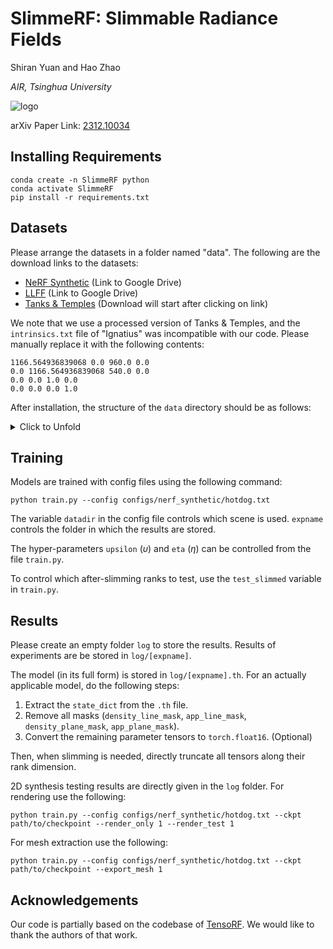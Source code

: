 # SlimmeRF: Slimmable Radiance Fields
Shiran Yuan and Hao Zhao

*AIR, Tsinghua University*

![logo](https://github.com/Shiran-Yuan/SlimmeRF/assets/105504535/1829fd23-32c4-45b0-a815-f6213e978614)

arXiv Paper Link: [2312.10034](https://arxiv.org/abs/2312.10034)

## Installing Requirements
```
conda create -n SlimmeRF python
conda activate SlimmeRF
pip install -r requirements.txt
```

## Datasets
Please arrange the datasets in a folder named "data". The following are the download links to the datasets:
+ [NeRF Synthetic](https://drive.google.com/drive/folders/128yBriW1IG_3NJ5Rp7APSTZsJqdJdfc1) (Link to Google Drive)
+ [LLFF](https://drive.google.com/drive/folders/128yBriW1IG_3NJ5Rp7APSTZsJqdJdfc1) (Link to Google Drive)
+ [Tanks & Temples](https://dl.fbaipublicfiles.com/nsvf/dataset/TanksAndTemple.zip) (Download will start after clicking on link)

We note that we use a processed version of Tanks & Temples, and the `intrinsics.txt` file of "Ignatius" was incompatible with our code. Please manually replace it with the following contents:
```
1166.564936839068 0.0 960.0 0.0
0.0 1166.564936839068 540.0 0.0
0.0 0.0 1.0 0.0
0.0 0.0 0.0 1.0
```

After installation, the structure of the `data` directory should be as follows:  
<details>
  <summary>
    Click to Unfold
  </summary>

  ```
  data/  
  ├─ nerf_llff_data/  
  │  ├─ fern/  
  │  ├─ flower/  
  │  ├─ fortress/  
  │  ├─ horns/  
  │  ├─ leaves/  
  │  ├─ orchids/  
  │  ├─ room/  
  │  ├─ trex/  
  ├─ nerf_synthetic/  
  │  ├─ chair/  
  │  ├─ drums/  
  │  ├─ ficus/  
  │  ├─ hotdog/  
  │  ├─ lego/  
  │  ├─ materials/  
  │  ├─ mic/  
  │  ├─ ship/  
  ├─ TanksAndTemple/  
  │  ├─ Barn/  
  │  ├─ Caterpillar/  
  │  ├─ Family/  
  │  ├─ Ignatius/  
  │  ├─ Truck/  
  ```
</details>

## Training
Models are trained with config files using the following command:
```
python train.py --config configs/nerf_synthetic/hotdog.txt
```
The variable `datadir` in the config file controls which scene is used. `expname` controls the folder in which the results are stored.

The hyper-parameters `upsilon` ($\upsilon$) and `eta` ($\eta$) can be controlled from the file `train.py`.

To control which after-slimming ranks to test, use the `test_slimmed` variable in `train.py`. 

## Results
Please create an empty folder `log` to store the results. Results of experiments are be stored in `log/[expname]`. 

The model (in its full form) is stored in `log/[expname].th`. For an actually applicable model, do the following steps:

1. Extract the `state_dict` from the `.th` file.
2. Remove all masks (`density_line_mask`, `app_line_mask`, `density_plane_mask`, `app_plane_mask`).
3. Convert the remaining parameter tensors to `torch.float16`. (Optional)

Then, when slimming is needed, directly truncate all tensors along their rank dimension.

2D synthesis testing results are directly given in the `log` folder. For rendering use the following:
```
python train.py --config configs/nerf_synthetic/hotdog.txt --ckpt path/to/checkpoint --render_only 1 --render_test 1
```
For mesh extraction use the following:
```
python train.py --config configs/nerf_synthetic/hotdog.txt --ckpt path/to/checkpoint --export_mesh 1
```

## Acknowledgements
Our code is partially based on the codebase of [TensoRF](https://github.com/apchenstu/TensoRF). We would like to thank the authors of that work.
